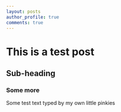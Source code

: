 ```yaml
---
layout: posts
author_profile: true
comments: true
---
```


# This is a test post

## Sub-heading

### Some more

Some test text typed by my own little pinkies
